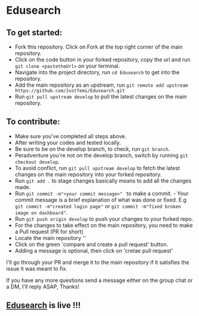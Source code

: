 # Edusearch

## To get started:
- Fork this repository. Click on Fork at the top right corner of the main repository.
- Click on the code button in your forked repository, copy the url and run `git clone <pastetheUrl>` on your terminal.
- Navigate into the project directory, run `cd Edusearch` to get into the repository.
- Add the main repository as an upstream, run `git remote add upstream https://github.com/Justfemi/Edusearch.git`
- Run `git pull upstream develop` to pull the latest changes on the main repository.

## To contribute:
- Make sure you've completed all steps above.
- After writing your codes and tested locally.
- Be sure to be on the develop branch, to check, run `git branch`.
- Peradventure you're not on the develop branch, switch by running `git checkout develop`.
- To avoid conflict, run `git pull upstream develop` to fetch the latest changes on the main repository into your forked repository.
- Run `git add .` to stage changes basically means to add all the changes made. 
- Run `git commit -m"<your commit message>" ` to make a commit. - Your commit message is a brief explanation of what was done or fixed. E.g `git commit -m"created login page"` or  `git commit -m"fixed broken image on dashboard"`.
- Run `git push origin develop` to push your changes to your forked repo.
- For the changes to take effect on the main repository, you need to make a Pull request (PR for short)
- Locate the main repository ''
- Click on the green 'compare and create a pull request' button.
- Adding a message is optional, then click on 'cretae pull request'

I'll go through your PR and merge it to the main repository if it satisfies the issue it was meant to fix.

If you have any more questions send a message either on the group chat or a DM, I'll reply ASAP, Thanks!

 ## [Edusearch](https://edusearch.netlify.app/) is live !!!
